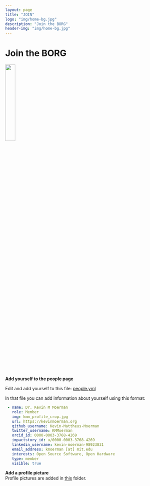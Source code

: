 ```yaml
---
layout: page
title: "JOIN"
logo: "img/home-bg.jpg"
description: "Join the BORG"
header-img: "img/home-bg.jpg"
---
```


# Join the BORG
<img src="{{ site.baseurl }}/img/borg_talk.gif" style="margin-top:0px; margin-bottom:5px; margin-right:10px; width: 25% !important">   

**Add yourself to the people page**

Edit and add yourself to this file:
[people.yml](https://github.com/Boston-Open-Researcher-Group/BORG/blob/master/docs/_data/people.yml)

In that file you can add information about yourself using this format:

```yml
 - name: Dr. Kevin M Moerman   
   role: Member  
   img: kmm_profile_crop.jpg
   url: https://kevinmoerman.org
   github_username: Kevin-Mattheus-Moerman
   twitter_username: KMMoerman
   orcid_id: 0000-0003-3768-4269
   impactstory_id: u/0000-0003-3768-4269
   linkedin_username: kevin-moerman-98923831
   email_address: kmoerman [at] mit.edu
   interests: Open Source Software, Open Hardware
   type: member
   visible: true
```
**Add a profile picture**   
Profile pictures are added in [this](https://github.com/Boston-Open-Researcher-Group/BORG/tree/master/docs/img/people) folder.
